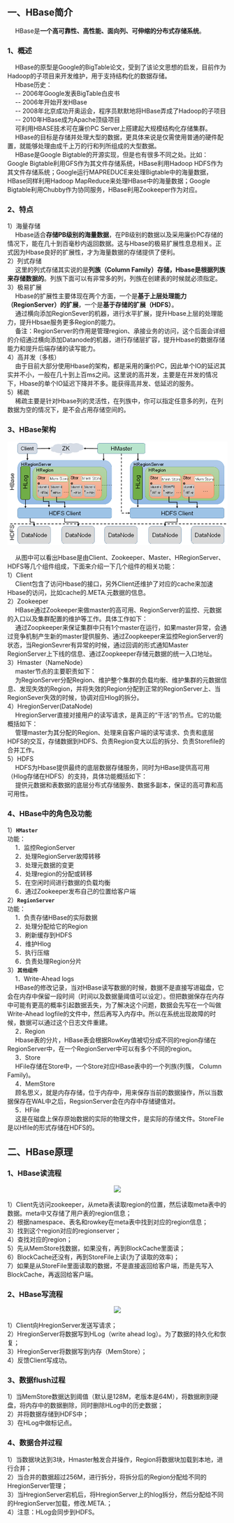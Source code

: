  一、HBase简介
---
&emsp; HBase是**一个高可靠性、高性能、面向列、可伸缩的分布式存储系统**。  

### 1、概述
&emsp; HBase的原型是Google的BigTable论文，受到了该论文思想的启发，目前作为Hadoop的子项目来开发维护，用于支持结构化的数据存储。  
&emsp; Hbase历史：  
&emsp; -- 2006年Google发表BigTable白皮书  
&emsp; -- 2006年开始开发HBase  
&emsp; -- 2008年北京成功开奥运会，程序员默默地将HBase弄成了Hadoop的子项目  
&emsp; -- 2010年HBase成为Apache顶级项目  
&emsp; 可利用HBASE技术可在廉价PC Server上搭建起大规模结构化存储集群。  
&emsp; HBase的目标是存储并处理大型的数据，更具体来说是仅需使用普通的硬件配置，就能够处理由成千上万的行和列所组成的大型数据。  
&emsp; HBase是Google Bigtable的开源实现，但是也有很多不同之处。比如：Google Bigtable利用GFS作为其文件存储系统，HBase利用Hadoop HDFS作为其文件存储系统；Google运行MAPREDUCE来处理Bigtable中的海量数据，HBase同样利用Hadoop MapReduce来处理HBase中的海量数据；Google Bigtable利用Chubby作为协同服务，HBase利用Zookeeper作为对应。  

### 2、特点
1）海量存储  
&emsp; Hbase适合**存储PB级别的海量数据**，在PB级别的数据以及采用廉价PC存储的情况下，能在几十到百毫秒内返回数据。这与Hbase的极易扩展性息息相关。正式因为Hbase良好的扩展性，才为海量数据的存储提供了便利。  
2）列式存储  
&emsp; 这里的列式存储其实说的是**列族（Column Family）存储，Hbase是根据列族来存储数据的**。列族下面可以有非常多的列，列族在创建表的时候就必须指定。  
3）极易扩展  
&emsp; Hbase的扩展性主要体现在两个方面，一个是**基于上层处理能力（RegionServer）的扩展**，一个是**基于存储的扩展（HDFS）**。  
&emsp; 通过横向添加RegionSever的机器，进行水平扩展，提升Hbase上层的处理能力，提升Hbsae服务更多Region的能力。  
&emsp; 备注：RegionServer的作用是管理region、承接业务的访问，这个后面会详细的介绍通过横向添加Datanode的机器，进行存储层扩容，提升Hbase的数据存储能力和提升后端存储的读写能力。  
4）高并发（多核）  
&emsp; 由于目前大部分使用Hbase的架构，都是采用的廉价PC，因此单个IO的延迟其实并不小，一般在几十到上百ms之间。这里说的高并发，主要是在并发的情况下，Hbase的单个IO延迟下降并不多。能获得高并发、低延迟的服务。  
5）稀疏  
&emsp; 稀疏主要是针对Hbase列的灵活性，在列族中，你可以指定任意多的列，在列数据为空的情况下，是不会占用存储空间的。  

### 3、HBase架构
![](../Hadoop/img/HBase架构.png)

&emsp; 从图中可以看出Hbase是由Client、Zookeeper、Master、HRegionServer、HDFS等几个组件组成，下面来介绍一下几个组件的相关功能：  
1）Client  
&emsp; Client包含了访问Hbase的接口，另外Client还维护了对应的cache来加速Hbase的访问，比如cache的.META.元数据的信息。  
2）Zookeeper  
&emsp; HBase通过Zookeeper来做master的高可用、RegionServer的监控、元数据的入口以及集群配置的维护等工作。具体工作如下：  
&emsp; 通过Zoopkeeper来保证集群中只有1个master在运行，如果master异常，会通过竞争机制产生新的master提供服务、通过Zoopkeeper来监控RegionServer的状态，当RegionSevrer有异常的时候，通过回调的形式通知Master RegionServer上下线的信息、通过Zoopkeeper存储元数据的统一入口地址。  
3）Hmaster（NameNode）  
&emsp; master节点的主要职责如下：  
&emsp; 为RegionServer分配Region、维护整个集群的负载均衡、维护集群的元数据信息、发现失效的Region，并将失效的Region分配到正常的RegionServer上、当RegionSever失效的时候，协调对应Hlog的拆分。  
4）HregionServer(DataNode)  
&emsp; HregionServer直接对接用户的读写请求，是真正的“干活”的节点。它的功能概括如下：  
&emsp; 管理master为其分配的Region、处理来自客户端的读写请求、负责和底层HDFS的交互，存储数据到HDFS、负责Region变大以后的拆分、负责Storefile的合并工作。  
5）HDFS  
&emsp; HDFS为Hbase提供最终的底层数据存储服务，同时为HBase提供高可用（Hlog存储在HDFS）的支持，具体功能概括如下：  
&emsp; 提供元数据和表数据的底层分布式存储服务、数据多副本，保证的高可靠和高可用性。  

### 4、HBase中的角色及功能
1）**`HMaster`**  
功能：  
&emsp; 1．监控RegionServer  
&emsp; 2．处理RegionServer故障转移  
&emsp; 3．处理元数据的变更  
&emsp; 4．处理region的分配或转移  
&emsp; 5．在空闲时间进行数据的负载均衡  
&emsp; 6．通过Zookeeper发布自己的位置给客户端  
2）**`RegionServer`**  
功能：  
&emsp; 1．负责存储HBase的实际数据  
&emsp; 2．处理分配给它的Region  
&emsp; 3．刷新缓存到HDFS  
&emsp; 4．维护Hlog  
&emsp; 5．执行压缩  
&emsp; 6．负责处理Region分片  
3）**`其他组件`**  
&emsp; 1．Write-Ahead logs  
&emsp; HBase的修改记录，当对HBase读写数据的时候，数据不是直接写进磁盘，它会在内存中保留一段时间（时间以及数据量阈值可以设定）。但把数据保存在内存中可能有更高的概率引起数据丢失，为了解决这个问题，数据会先写在一个叫做Write-Ahead logfile的文件中，然后再写入内存中。所以在系统出现故障的时候，数据可以通过这个日志文件重建。  
&emsp; 2．Region  
&emsp; Hbase表的分片，HBase表会根据RowKey值被切分成不同的region存储在RegionServer中，在一个RegionServer中可以有多个不同的region。  
&emsp; 3．Store  
&emsp; HFile存储在Store中，一个Store对应HBase表中的一个列族(列簇， Column Family)。  
&emsp; 4．MemStore  
&emsp; 顾名思义，就是内存存储，位于内存中，用来保存当前的数据操作，所以当数据保存在WAL中之后，RegsionServer会在内存中存储键值对。  
&emsp; 5．HFile  
&emsp; 这是在磁盘上保存原始数据的实际的物理文件，是实际的存储文件。StoreFile是以Hfile的形式存储在HDFS的。  

二、HBase原理
---
### 1、HBase读流程
<p align="center">
<img src="https://github.com/Dr11ft/BigDataGuide/blob/master/Pics/HBase%E6%96%87%E6%A1%A3Pics/HBase%E6%A6%82%E8%BF%B0/HBase%E8%AF%BB%E6%B5%81%E7%A8%8B.png"/>  
<p align="center">
</p>
</p>  

1）Client先访问zookeeper，从meta表读取region的位置，然后读取meta表中的数据。meta中又存储了用户表的region信息；  
2）根据namespace、表名和rowkey在meta表中找到对应的region信息；  
3）找到这个region对应的regionserver；  
4）查找对应的region；  
5）先从MemStore找数据，如果没有，再到BlockCache里面读；  
6）BlockCache还没有，再到StoreFile上读(为了读取的效率)；  
7）如果是从StoreFile里面读取的数据，不是直接返回给客户端，而是先写入BlockCache，再返回给客户端。  

### 2、HBase写流程
<p align="center">
<img src="https://github.com/Dr11ft/BigDataGuide/blob/master/Pics/HBase%E6%96%87%E6%A1%A3Pics/HBase%E6%A6%82%E8%BF%B0/HBase%E5%86%99%E6%B5%81%E7%A8%8B.png"/>  
<p align="center">
</p>
</p> 

1）Client向HregionServer发送写请求；  
2）HregionServer将数据写到HLog（write ahead log）。为了数据的持久化和恢复；  
3）HregionServer将数据写到内存（MemStore）；  
4）反馈Client写成功。  

### 3、数据flush过程
1）当MemStore数据达到阈值（默认是128M，老版本是64M），将数据刷到硬盘，将内存中的数据删除，同时删除HLog中的历史数据；  
2）并将数据存储到HDFS中；  
3）在HLog中做标记点。  

### 4、数据合并过程
1）当数据块达到3块，Hmaster触发合并操作，Region将数据块加载到本地，进行合并；  
2）当合并的数据超过256M，进行拆分，将拆分后的Region分配给不同的HregionServer管理；  
3）当HregionServer宕机后，将HregionServer上的hlog拆分，然后分配给不同的HregionServer加载，修改.META.；  
4）注意：HLog会同步到HDFS。  















 
